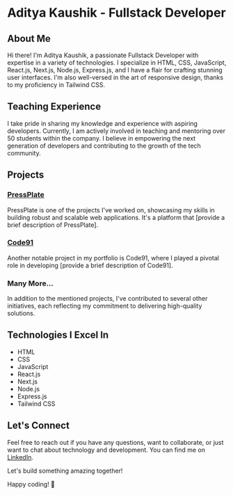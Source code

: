# Aditya Kaushik - Fullstack Developer



## About Me

Hi there! I'm Aditya Kaushik, a passionate Fullstack Developer with expertise in a variety of technologies. I specialize in HTML, CSS, JavaScript, React.js, Next.js, Node.js, Express.js, and I have a flair for crafting stunning user interfaces. I'm also well-versed in the art of responsive design, thanks to my proficiency in Tailwind CSS.

## Teaching Experience

I take pride in sharing my knowledge and experience with aspiring developers. Currently, I am actively involved in teaching and mentoring over 50 students within the company. I believe in empowering the next generation of developers and contributing to the growth of the tech community.

## Projects

### [PressPlate](https://www.pressplate.in/)
PressPlate is one of the projects I've worked on, showcasing my skills in building robust and scalable web applications. It's a platform that [provide a brief description of PressPlate].

### [Code91](https://code91.co/)
Another notable project in my portfolio is Code91, where I played a pivotal role in developing [provide a brief description of Code91].

### Many More...

In addition to the mentioned projects, I've contributed to several other initiatives, each reflecting my commitment to delivering high-quality solutions.

## Technologies I Excel In

- HTML
- CSS
- JavaScript
- React.js
- Next.js
- Node.js
- Express.js
- Tailwind CSS

## Let's Connect

Feel free to reach out if you have any questions, want to collaborate, or just want to chat about technology and development. You can find me on [LinkedIn](https://www.linkedin.com/in/aditya-kaushik-9a836a186).

Let's build something amazing together!

Happy coding! 🚀
